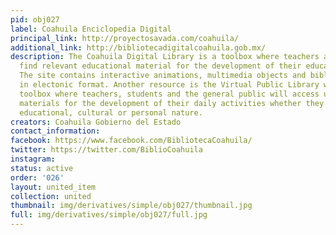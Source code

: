 ```yaml
---
pid: obj027
label: Coahuila Enciclopedia Digital
principal_link: http://proyectosavada.com/coahuila/
additional_link: http://bibliotecadigitalcoahuila.gob.mx/
description: The Coahuila Digital Library is a toolbox where teachers and students
  find relevant educational material for the development of their educational practice.
  The site contains interactive animations, multimedia objects and bibliographic material
  in electonic format. Another resource is the Virtual Public Library which is a digital
  toolbox where teachers, students and the general public will access useful digital
  materials for the development of their daily activities whether they are of a professional
  educational, cultural or personal nature.
creators: Coahuila Gobierno del Estado
contact_information: 
facebook: https://www.facebook.com/BibliotecaCoahuila/
twitter: https://twitter.com/BiblioCoahuila
instagram: 
status: active
order: '026'
layout: united_item
collection: united
thumbnail: img/derivatives/simple/obj027/thumbnail.jpg
full: img/derivatives/simple/obj027/full.jpg
---
```

